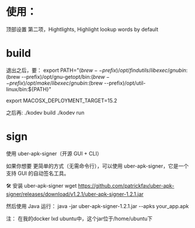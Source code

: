 # 使用：
顶部设置 第二项，Hightlights, Highlight lookup words by default

# build
退出之后，要：
export PATH="$(brew --prefix)/opt/findutils/libexec/gnubin:$(brew --prefix)/opt/gnu-getopt/bin:$(brew --prefix)/opt/make/libexec/gnubin:$(brew --prefix)/opt/util-linux/bin:${PATH}"

export MACOSX_DEPLOYMENT_TARGET=15.2 

之后再:
./kodev build
./kodev run

# sign

使用 uber-apk-signer（开源 GUI + CLI）

如果你想要 更简单的方式（无需命令行），可以使用 uber-apk-signer，它是一个 支持 GUI 的自动签名工具。

🛠 安装 uber-apk-signer
wget https://github.com/patrickfav/uber-apk-signer/releases/download/v1.2.1/uber-apk-signer-1.2.1.jar

然后使用 Java 运行：
java -jar uber-apk-signer-1.2.1.jar --apks your_app.apk

注：
在我的docker lxd ubuntu中，这个jar位于/home/ubuntu下
